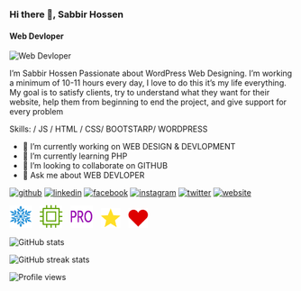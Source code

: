### Hi there 👋, Sabbir Hossen
#### Web  Devloper
![Web  Devloper](https://scontent.fdac5-2.fna.fbcdn.net/v/t1.6435-9/242185086_266744051844873_5696436586970063357_n.png?_nc_cat=107&ccb=1-5&_nc_sid=e3f864&_nc_ohc=XENNa2DZruUAX9XbIEk&_nc_ht=scontent.fdac5-2.fna&oh=4de2dd23f969d528fb01d9566700cd6e&oe=61716F11)

I’m Sabbir Hossen Passionate about WordPress Web Designing. I’m working a minimum of 10-11 hours every day, I love to do this it’s my life everything.
My goal is to satisfy clients, try to understand what they want for their website, help them from beginning to end the project, and give support for every problem

Skills: / JS / HTML / CSS/ BOOTSTARP/ WORDPRESS

- 🔭 I’m currently working on WEB DESIGN & DEVLOPMENT 
- 🌱 I’m currently learning PHP 
- 👯 I’m looking to collaborate on GITHUB 
- 💬 Ask me about WEB DEVLOPER 


[<img src='https://cdn.jsdelivr.net/npm/simple-icons@3.0.1/icons/github.svg' alt='github' height='40'>](https://github.com/sabbirnrs)  [<img src='https://cdn.jsdelivr.net/npm/simple-icons@3.0.1/icons/linkedin.svg' alt='linkedin' height='40'>](https://www.linkedin.com/in/sabbirnrs/)  [<img src='https://cdn.jsdelivr.net/npm/simple-icons@3.0.1/icons/facebook.svg' alt='facebook' height='40'>](https://www.facebook.com/sabbirnrs3)  [<img src='https://cdn.jsdelivr.net/npm/simple-icons@3.0.1/icons/instagram.svg' alt='instagram' height='40'>](https://www.instagram.com/sabbirnrs/)  [<img src='https://cdn.jsdelivr.net/npm/simple-icons@3.0.1/icons/twitter.svg' alt='twitter' height='40'>](https://twitter.com/sabbirnrs)  [<img src='https://cdn.jsdelivr.net/npm/simple-icons@3.0.1/icons/icloud.svg' alt='website' height='40'>](https://programer-sabbir.xyz/)  

<a href='https://archiveprogram.github.com/'><img src='https://raw.githubusercontent.com/acervenky/animated-github-badges/master/assets/acbadge.gif' width='40' height='40'></a> <a href='https://docs.github.com/en/developers'><img src='https://raw.githubusercontent.com/acervenky/animated-github-badges/master/assets/devbadge.gif' width='40' height='40'></a> <a href='https://github.com/pricing'><img src='https://raw.githubusercontent.com/acervenky/animated-github-badges/master/assets/pro.gif' width='40' height='40'></a> <a href='https://stars.github.com/'><img src='https://raw.githubusercontent.com/acervenky/animated-github-badges/master/assets/starbadge.gif' width='35' height='35'></a> <a href='https://docs.github.com/en/github/supporting-the-open-source-community-with-github-sponsors'><img src='https://raw.githubusercontent.com/acervenky/animated-github-badges/master/assets/sponsorbadge.gif' width='35' height='35'></a> 

![GitHub stats](https://github-readme-stats.vercel.app/api?username=sabbirnrs&show_icons=true)  

![GitHub streak stats](https://github-readme-streak-stats.herokuapp.com/?user=sabbirnrs)  

![Profile views](https://gpvc.arturio.dev/sabbirnrs)  
